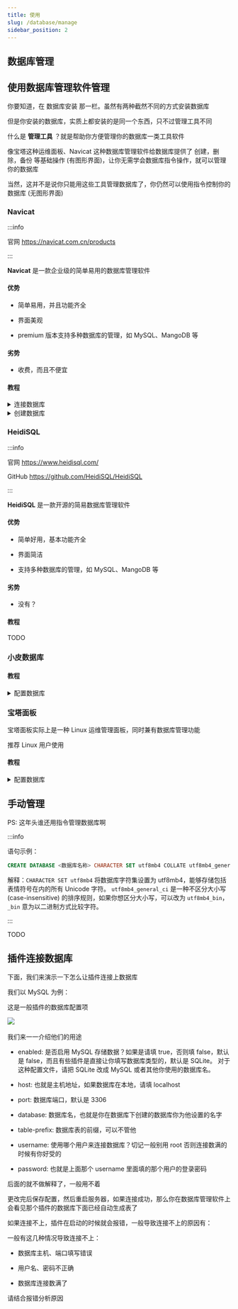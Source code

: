 ```yaml
---
title: 使用
slug: /database/manage
sidebar_position: 2
---
```


<!--markdownlint-disable no-duplicate-heading-->

## 数据库管理

## 使用数据库管理软件管理

你要知道，在 数据库安装 那一栏。虽然有两种截然不同的方式安装数据库

但是你安装的数据库，实质上都安装的是同一个东西，只不过管理工具不同

什么是 **管理工具** ？就是帮助你方便管理你的数据库一类工具软件

像宝塔这种运维面板、Navicat 这种数据库管理软件给数据库提供了 创建，删除，备份 等基础操作 (有图形界面)，让你无需学会数据库指令操作，就可以管理你的数据库

当然，这并不是说你只能用这些工具管理数据库了，你仍然可以使用指令控制你的数据库 (无图形界面)

### Navicat

:::info

官网 https://navicat.com.cn/products

 :::

**Navicat** 是一款企业级的简单易用的数据库管理软件

#### 优势

- 简单易用，并且功能齐全

- 界面美观

- premium 版本支持多种数据库的管理，如 MySQL、MangoDB 等

#### 劣势

- 收费，而且不便宜

#### 教程

<details>
  <summary>连接数据库</summary>

点击连接，并选择你想要连接的数据库的类型

![](_images/25.png)

然后分别填写:

- 连接名：你想让他在 Navicat 中显示的名字，方便你辨认

- 主机：填写主机 ip 地址，如果数据库就在本地，那就填写 localhost

- 端口：数据库使用的远程端口，默认是 3306

- 用户名：使用某个用户登录数据库，默认是 root

- 密码：即登录数据库的密码，你在安装数据库的时候就已经设置过了，自己要记好！

![](_images/26.png)

填写完毕后点击确定即可

顺利的话，点开数据库后会显示一个绿色图标的海豚，并列出内部的数据库

![](_images/27.png)

否则他会报错

一般有这几种情况导致连接不上:

- 数据库主机、端口填写错误

- 用户名、密码不正确

- 数据库未开启远程连接，而且数据库不在本地

- 数据库没开或者炸了

请根据具体报错具体分析

</details>

<details>
  <summary>创建数据库</summary>

右键数据库图标，点击新建数据库

![](_images/28.png)

然后分别填写:

- 数据库名：你自己想一个，之后要给插件认的，同时也方便你辨别

- 字符集：请选择 `UTF8mb4`

- 排列规则：可以选择 `utf8mb4_general_ci` 或者 `utf8mb4_bin`

![](_images/29.png)

然后点击确定即可创建数据库

</details>

### HeidiSQL

:::info

官网 https://www.heidisql.com/

GitHub https://github.com/HeidiSQL/HeidiSQL

:::

**HeidiSQL** 是一款开源的简易数据库管理软件

#### 优势

- 简单好用，基本功能齐全

- 界面简洁

- 支持多种数据库的管理，如 MySQL、MangoDB 等

#### 劣势

- 没有？

#### 教程

TODO

### 小皮数据库

#### 教程

<details>
  <summary>配置数据库</summary>

TODO

</details>

### 宝塔面板

宝塔面板实际上是一种 Linux 运维管理面板，同时兼有数据库管理功能

推荐 Linux 用户使用

#### 教程

<details>
  <summary>配置数据库</summary>

TODO

</details>

## 手动管理

PS: 这年头谁还用指令管理数据库啊

:::info

语句示例：

```sql
CREATE DATABASE <数据库名称> CHARACTER SET utf8mb4 COLLATE utf8mb4_general_ci;
```

解释：`CHARACTER SET utf8mb4` 将数据库字符集设置为 utf8mb4，能够存储包括表情符号在内的所有 Unicode 字符。
`utf8mb4_general_ci` 是一种不区分大小写 (case-insensitive) 的排序规则，如果你想区分大小写，可以改为 `utf8mb4_bin`，`_bin` 意为以二进制方式比较字符。

:::

TODO

## 插件连接数据库

下面，我们来演示一下怎么让插件连接上数据库

我们以 MySQL 为例：

这是一般插件的数据库配置项

![](_images/30.png)

我们来一一介绍他们的用途

- enabled: 是否启用 MySQL 存储数据？如果是请填 true，否则填 false，默认是 false，而且有些插件是直接让你填写数据库类型的，默认是 SQLite。
对于这种配置文件，请把 SQLite 改成 MySQL 或者其他你使用的数据库名。

- host: 也就是主机地址，如果数据库在本地，请填 localhost

- port: 数据库端口，默认是 3306

- database: 数据库名，也就是你在数据库下创建的数据库你为他设置的名字

- table-prefix: 数据库表的前缀，可以不管他

- username: 使用哪个用户来连接数据库？切记一般别用 root 否则连接数满的时候有你好受的

- password: 也就是上面那个 username 里面填的那个用户的登录密码

后面的就不做解释了，一般用不着

更改完后保存配置，然后重启服务器，如果连接成功，那么你在数据库管理软件上会看见那个插件的数据库下面已经自动生成表了

如果连接不上，插件在启动的时候就会报错，一般导致连接不上的原因有：

一般有这几种情况导致连接不上：

- 数据库主机、端口填写错误

- 用户名、密码不正确

- 数据库连接数满了

请结合报错分析原因
